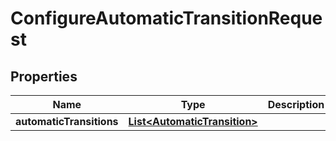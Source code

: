 
# ConfigureAutomaticTransitionRequest

## Properties
Name | Type | Description | Notes
------------ | ------------- | ------------- | -------------
**automaticTransitions** | [**List&lt;AutomaticTransition&gt;**](AutomaticTransition.md) |  | 



